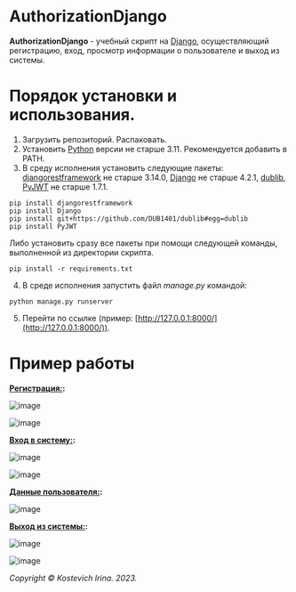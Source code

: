 # AuthorizationDjango
**AuthorizationDjango** - учебный скрипт на [Django](https://github.com/django/django), осуществляющий регистрацию, вход, просмотр информации о пользователе и выход из системы.

# Порядок установки и использования.
1. Загрузить репозиторий. Распаковать. 
2. Установить [Python](https://www.python.org/downloads/) версии не старше 3.11. Рекомендуется добавить в PATH.
3. В среду исполнения установить следующие пакеты: [djangorestframework](https://github.com/encode/django-rest-framework?ysclid=lpvej8gr5a512312386) не старше 3.14.0, [Django](https://github.com/django/django?ysclid=lph3fmn0za256973455) не старше 4.2.1, [dublib](https://github.com/DUB1401/dublib), [PyJWT](https://github.com/jpadilla/pyjwt?ysclid=lpvehdtfmm948560978) не старше 1.7.1.
```
pip install djangorestframework
pip install Django
pip install git+https://github.com/DUB1401/dublib#egg=dublib
pip install PyJWT
```
Либо установить сразу все пакеты при помощи следующей команды, выполненной из директории скрипта.
```
pip install -r requirements.txt
```
4. В среде исполнения запустить файл _manage.py_ командой:
```
python manage.py runserver
```
5. Перейти по ссылке (пример: [http://127.0.0.1:8000/](http://127.0.0.1:8000/)).

# Пример работы
**[Регистрация:](http://127.0.0.1:8000/register):**

![image](https://github.com/kostevich/Authorization_Django/assets/109979502/5c0ed103-4f92-4a24-aa15-b562cb5cd655)

![image](https://github.com/kostevich/Authorization_Django/assets/109979502/a20d97f2-e417-40e7-a6f5-ec3e214772ef)

**[Вход в систему:](http://127.0.0.1:8000/register):**

![image](https://github.com/kostevich/Authorization_Django/assets/109979502/2181e424-6339-4714-8b26-6b354892c7c9)

![image](https://github.com/kostevich/Authorization_Django/assets/109979502/4a1a86c9-8df5-4939-97f2-1d46c2bbdd46)

**[Данные пользователя:](http://127.0.0.1:8000/user):**

![image](https://github.com/kostevich/Authorization_Django/assets/109979502/d27e3bdc-94e1-4733-8d9a-c0f006084cd7)

**[Выход из системы:](http://127.0.0.1:8000/logout):**

![image](https://github.com/kostevich/Authorization_Django/assets/109979502/21f837d4-c349-4bb5-ba46-61afa803696e)

![image](https://github.com/kostevich/Authorization_Django/assets/109979502/0b6554a0-bc57-4b6b-bf44-3208dcf59496)

_Copyright © Kostevich Irina. 2023._

